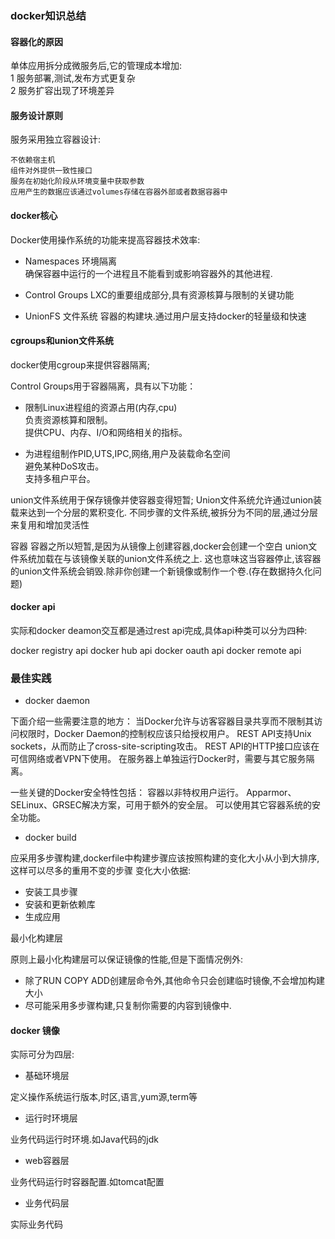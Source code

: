 ### docker知识总结 ###

#### 容器化的原因 ####
单体应用拆分成微服务后,它的管理成本增加:    
1 服务部署,测试,发布方式更复杂   
2 服务扩容出现了环境差异   

#### 服务设计原则 ####
服务采用独立容器设计:

    不依赖宿主机
    组件对外提供一致性接口
    服务在初始化阶段从环境变量中获取参数
    应用产生的数据应该通过volumes存储在容器外部或者数据容器中


#### docker核心 ####
Docker使用操作系统的功能来提高容器技术效率:

- Namespaces 环境隔离    
	确保容器中运行的一个进程且不能看到或影响容器外的其他进程.

- Control Groups 
	LXC的重要组成部分,具有资源核算与限制的关键功能

- UnionFS 文件系统
	容器的构建块.通过用户层支持docker的轻量级和快速

 
#### cgroups和union文件系统 ####

docker使用cgroup来提供容器隔离;

Control Groups用于容器隔离，具有以下功能：

- 限制Linux进程组的资源占用(内存,cpu)   
	负责资源核算和限制。   
	提供CPU、内存、I/O和网络相关的指标。   

- 为进程组制作PID,UTS,IPC,网络,用户及装载命名空间   
	避免某种DoS攻击。   
	支持多租户平台。   


union文件系统用于保存镜像并使容器变得短暂;
	Union文件系统允许通过union装载来达到一个分层的累积变化.
	不同步骤的文件系统,被拆分为不同的层,通过分层来复用和增加灵活性

容器
	容器之所以短暂,是因为从镜像上创建容器,docker会创建一个空白 union文件系统加载在与该镜像关联的union文件系统之上.
	这也意味这当容器停止,该容器的union文件系统会销毁.除非你创建一个新镜像或制作一个卷.(存在数据持久化问题)

#### docker api ####

实际和docker deamon交互都是通过rest api完成,具体api种类可以分为四种:

docker registry api
docker hub api
docker oauth api
docker remote api

### 最佳实践 ###
- docker daemon

下面介绍一些需要注意的地方：
当Docker允许与访客容器目录共享而不限制其访问权限时，Docker Daemon的控制权应该只给授权用户。
REST API支持Unix sockets，从而防止了cross-site-scripting攻击。
REST API的HTTP接口应该在可信网络或者VPN下使用。
在服务器上单独运行Docker时，需要与其它服务隔离。

一些关键的Docker安全特性包括：
容器以非特权用户运行。
Apparmor、SELinux、GRSEC解决方案，可用于额外的安全层。
可以使用其它容器系统的安全功能。


- docker build

应采用多步骤构建,dockerfile中构建步骤应该按照构建的变化大小从小到大排序,这样可以尽多的重用不变的步骤
变化大小依据:

- 安装工具步骤
- 安装和更新依赖库
- 生成应用

最小化构建层

原则上最小化构建层可以保证镜像的性能,但是下面情况例外:

- 除了RUN COPY ADD创建层命令外,其他命令只会创建临时镜像,不会增加构建大小
- 尽可能采用多步骤构建,只复制你需要的内容到镜像中.



#### docker 镜像 ####

实际可分为四层:

- 基础环境层

定义操作系统运行版本,时区,语言,yum源,term等

- 运行时环境层

业务代码运行时环境.如Java代码的jdk

- web容器层

业务代码运行时容器配置.如tomcat配置

- 业务代码层

实际业务代码











































